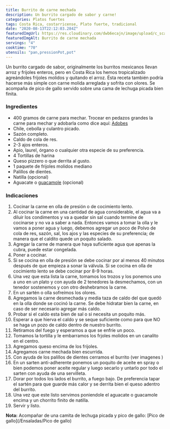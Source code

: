 ```yaml
---
title: Burrito de carne mechada
description: Un burrito cargado de sabor y carne!
categories: Platos fuertes
tags: Costa Rica, costarricense, Plato fuerte, tradicional
date: "2020-08-13T22:12:03.284Z"
featuredImgUrl: https://res.cloudinary.com/dwb6ecajn/image/upload/c_scale,w_1000/v1599883136/cocinaQ/Featured%20images/20200526_193913_bl6phd.jpg
featuredImgAlt: Burrito de carne mechada
servings: "4"
cooktime: "70"
utensils: "pan,pressionPot,pot"
---
```

Un burrito cargado de sabor, originalmente los burritos mexicanos llevan arroz y frijoles enteros, pero en Costa Rica los hemos tropicalizado agreándoles frijoles molidos y quitando el arroz. Ésta receta también podría hacerse más simple con carne molida arreglada y sofrita con olores. Se acompaña de pico de gallo servido sobre una cama de lechuga picada bien finita.

### Ingredientes

- 400 gramos de carne para mechar. Trocear en pedazos grandes la carne para mechar y adobarla como dice aquí: [Adobes](/Adobes/#res)
- Chile, cebolla y culantro picado.
- Sazón completo.
- Caldo de cola de res.
- 2-3 ajos enteros.
- Apio, laurel, órgano o cualquier otra especie de su preferencia.
- 4 Tortillas de harina
- Queso pizzero o que derrita al gusto.
- 1 paquete de frijoles molidos mediano
- Palillos de dientes.
- Natilla (opcional)
- Aguacate o [guacamole](/Acompañamientos/Guacamole/) (opcional)

### Indicaciones

1. Cocinar la carne en olla de presión o de cocimiento lento.
2. Al cocinar la carne en una cantidad de agua considerable, el agua va a diluir los condimentos y va a quedar sin sal cuando termine de cocinarse y no va a saber a nada. Entonces vamos a tomar la olla y le vamos a poner agua y luego, debemos agregar un poco de Polvo de cola de res, sazón, sal, los ajos y las especies de su preferencia; de manera que el caldito quede un poquito salado.
3. Agregar la carne de manera que haya suficiente agua que apenas la cubra, puede estar congelada.
4. Poner a cocinar.
5. Si se cocina en olla de presión se debe cocinar por al menos 40 minutos después de que empieza a sonar la válvula. Si se cocina en olla de cocimiento lento se debe cocinar por 8-9 horas.
6. Una vez que esta lista la carne, tomamos los trozos y los ponemos uno a uno en un plato y con ayuda de 2 tenedores la desmechamos, con un tenedor sostenemos y con otro deshebramos la carne.
7. En un sartén o olla sofreímos los olores.
8. Agregamos la carne desmechada y media taza de caldo del que quedó en la olla donde se cocinó la carne. Se debe hidratar bien la carne, en caso de ser necesario agregar más caldo.
9. Probar si el caldo esta bien de sal o si necesita un poquito más.
10. Esperar a que hierva el caldo y se seque suficiente como para que NO se haga un pozo de caldo dentro de nuestro burrito.
11. Retiramos del fuego y esperamos a que se enfríe un poco.
12. Tomamos la tortilla y le embarramos los frjoles molidos en un canalito en el centro.
13. Agregamos queso encima de los frijoles.
14. Agregamos carne mechada bien escurrida.
15. Con ayuda de los palillos de dientes cerramos el burrito (ver imagenes )
16. En un sarten anti-adherente ponemos un poquito de aceite en spray o bien podemos poner aceite regular y luego secarlo y untarlo por todo el sarten con ayuda de una servilleta.
17. Dorar por todos los lados el burrito, a fuego bajo. De preferencia tapar el sartén para que guarde más calor y se derrita bien el queso adentro del burrito.
18. Una vez que este listo servimos poniendole el aguacate o guacamole encima y un chorrito finito de natilla.
19. Servir y listo.

**Nota:** Acompañar de una camita de lechuga picada y pico de gallo:
[Pico de gallo](/Ensaladas/Pico de gallo)

